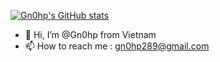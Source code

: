 [![Gn0hp's GitHub stats](https://github-readme-stats.vercel.app/api?username=Gn0hp)](https://github.com/anuraghazra/github-readme-stats)
- 👋 Hi, I’m @Gn0hp from Vietnam
- 📫 How to reach me : gn0hp289@gmail.com

<!---
Gn0hp/Gn0hp is a ✨ special ✨ repository because its `README.md` (this file) appears on your GitHub profile.
You can click the Preview link to take a look at your changes.
--->

